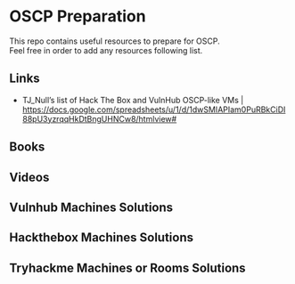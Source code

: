# OSCP Preparation
This repo contains useful resources to prepare for OSCP. <br />
Feel free in order to add any resources following list.

## Links

* TJ_Null’s list of Hack The Box and VulnHub OSCP-like VMs | https://docs.google.com/spreadsheets/u/1/d/1dwSMIAPIam0PuRBkCiDI88pU3yzrqqHkDtBngUHNCw8/htmlview#

## Books

## Videos

## Vulnhub Machines Solutions

## Hackthebox Machines Solutions

## Tryhackme Machines or Rooms Solutions
